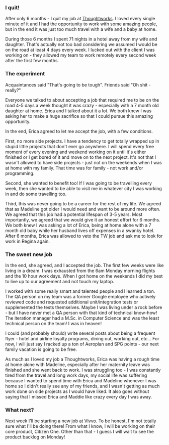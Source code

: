 ### I quit!
After only 6 months - I quit my job at [Thoughtworks](https://www.thoughtworks.com/). I loved every single minute of it and I had the opportunity to work with some amazing people, but in the end it was just too much travel with a wife and a baby at home. 

During those 6 months I spent 71 nights in a hotel away from my wife and daughter. That's actually not too bad considering we assumed I would be on the road at least 4 days every week. I lucked out with the client I was working on - they allowed my team to work remotely every second week after the first few months.
 
 
### The experiment
Acquaintances said "That's going to be tough". Friends said "Oh shit - really?"

Everyone we talked to about accepting a job that required me to be on the road 4-5 days a week thought it was crazy - especially with a 7 month old daughter at home. Erica and I talked about it a lot. We both knew I was asking her to make a huge sacrifice so that I could pursue this amazing opportunity. 

In the end, Erica agreed to let me accept the job, with a few conditions. 

First, no more side projects. I have a tendency to get totally wrapped up in stupid little projects that don't ever go anywhere. I will spend every free moment of every evening and weekend working on it until it's either finished or I get bored of it and move on to the next project. It's not that I wasn't allowed to have side projects - just not on the weekends when I was at home with my family. That time was for family - not work and/or programming.

Second, she wanted to benefit too! If I was going to be travelling every week, then she wanted to be able to visit me in whatever city I was working in and do some travelling too. 

Third, this was never going to be a career for the rest of my life. We agreed that as Madeline got older I would need and want to be around more often. We agreed that this job had a potential lifespan of 3-5 years. Most importantly, we agreed that we would give it an honest effort for 6 months. We both knew I was asking a lot of Erica, being at home alone with a 7 month old baby while her husband lives off expenses in a swanky hotel. After 6 months, Erica was allowed to veto the TW job and ask me to look for work in Regina again. 

### The sweet new job
In the end, she agreed, and I accepted the job. The first few weeks were like living in a dream. I was exhausted from the 6am Monday morning flights and the 10 hour work days. When I got home on the weekends I did my best to live up to our agreement and not touch my laptop. 

I worked with some really smart and talented people and I learned a ton. The QA person on my team was a former Google employee who actively reviewed code and requested additional unit/integration tests or supplemented the tests themselves. Maybe I was living under a rock before - but I have never met a QA person with that kind of technical know-how! The iteration manager had a M.Sc. in Computer Science and was the least technical person on the team! I was in heaven! 
 
I could (and probably should) write several posts about being a frequent flyer - hotel and airline loyalty programs, dining out, working out, etc... For now, I will just say I racked up a ton of Aeroplan and SPG points - our next family vacation is going to be free. 

As much as I loved my job a Thoughtworks, Erica was having a rough time at home alone with Madeline, especially after her maternity leave was finished and she went back to work. I was struggling too - I was constantly tired from the travel and long work days, my social life was suffering because I wanted to spend time with Erica and Madeline whenever I was home so I didn't really see any of my friends, and I wasn't getting as much work done on side projects as I would have liked. It also goes without saying that I missed Erica and Maddie like crazy every day I was away.
 
### What next?

Next week I'll be starting a new job at [Vivvo](http://www.vivvo.com/#/home). To be honest, I'm not totally sure what I'll be doing there! From what I know, I will be working on their core product, Citizen One. Other than that - I guess I will wait to see the product backlog on Monday! 
